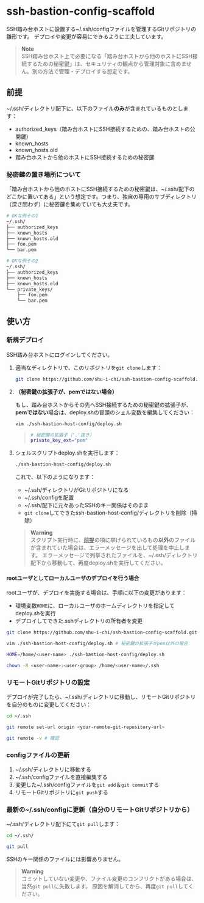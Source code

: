# ssh-bastion-config-scaffold

SSH踏み台ホストに設置する~/.ssh/configファイルを管理するGitリポジトリの雛形です。
デプロイや変更が容易にできるように工夫しています。

> **Note**  
> SSH踏み台ホスト上で必要になる「踏み台ホストから他のホストにSSH接続するための秘密鍵」は、セキュリティの観点から管理対象に含めません。別の方法で管理・デプロイする想定です。

## 前提

~/.ssh/ディレクトリ配下に、以下のファイル**のみ**が含まれているものとします：

* authorized_keys（踏み台ホストにSSH接続するための、踏み台ホストの公開鍵）
* known_hosts
* known_hosts.old
* 踏み台ホストから他のホストにSSH接続するための秘密鍵

### 秘密鍵の置き場所について

「踏み台ホストから他のホストにSSH接続するための秘密鍵は、~/.ssh/配下のどこかに置いてある」という想定です。つまり、独自の専用のサブディレクトリ（深さ問わず）に秘密鍵を集めていても大丈夫です。

```bash
# OKな例その1
~/.ssh/
├── authorized_keys
├── known_hosts
├── known_hosts.old
├── foo.pem
└── bar.pem
```

```bash
# OKな例その2
~/.ssh/
├── authorized_keys
├── known_hosts
├── known_hosts.old
└── private_keys/
    ├── foo.pem
    └── bar.pem
```

## 使い方

### 新規デプロイ

SSH踏み台ホストにログインしてください。

1. 適当なディレクトリで、このリポジトリを`git clone`します：

   ```bash
   git clone https://github.com/shu-i-chi/ssh-bastion-config-scaffold.git ssh-bastion-host-config
   ```

2. **（秘密鍵の拡張子が、pemではない場合）**

   もし、踏み台ホストからその先へSSH接続するための秘密鍵の拡張子が、**pemではない**場合は、deploy.shの冒頭のシェル変数を編集してください：

   ```bash
   vim ./ssh-bastion-host-config/deploy.sh
   ```

   > ```bash
   > # 秘密鍵の拡張子（'.'抜き）
   > private_key_ext="pem"
   > ```

3. シェルスクリプトdeploy.shを実行します：

   ```bash
   ./ssh-bastion-host-config/deploy.sh
   ```

   これで、以下のようになります：

   * ~/.ssh/ディレクトリがGitリポジトリになる
   * ~/.ssh/configを配置
   * ~/.ssh/配下に元々あったSSHのキー関係はそのまま
   * `git clone`してできたssh-bastion-host-config/ディレクトリを削除（掃除）

   > **Warning**  
   > スクリプト実行時に、[前提](#前提)の項に挙げられているもの**以外**のファイルが含まれていた場合は、エラーメッセージを出して処理を中止します。
   > エラーメッセージで列挙されたファイルを、~/.ssh/ディレクトリ配下から移動して、再度deploy.shを実行してください。

#### rootユーザとしてローカルユーザのデプロイを行う場合

rootユーザが、デプロイを実施する場合は、手順に以下の変更があります：

* 環境変数`HOME`に、ローカルユーザのホームディレクトリを指定してdeploy.shを実行
* デプロイしてできた.sshディレクトリの所有者を変更

```bash
git clone https://github.com/shu-i-chi/ssh-bastion-config-scaffold.git ssh-bastion-host-config

vim ./ssh-bastion-host-config/deploy.sh # 秘密鍵の拡張子がpem以外の場合

HOME=/home/<user-name> ./ssh-bastion-host-config/deploy.sh

chown -R <user-name>:<user-group> /home/<user-name>/.ssh
```

### リモートGitリポジトリの設定

デプロイが完了したら、~/.ssh/ディレクトリに移動し、リモートGitリポジトリを自分のものに変更してください：

```bash
cd ~/.ssh

git remote set-url origin <your-remote-git-repository-url>

git remote -v # 確認
```

### configファイルの更新

1. ~/.ssh/ディレクトリに移動する
2. ~/.ssh/configファイルを直接編集する
3. 変更した~/.ssh/configファイルを`git add`＆`git commit`する
4. リモートGitリポジトリに`git push`する

### 最新の~/.ssh/configに更新（自分のリモートGitリポジトリから）

~/.ssh/ディレクトリ配下にて`git pull`します：

```bash
cd ~/.ssh/

git pull
```

SSHのキー関係のファイルには影響ありません。

> **Warning**  
> コミットしていない変更や、ファイル変更のコンフリクトがある場合は、当然`git pull`に失敗します。
> 原因を解消してから、再度`git pull`してください。
